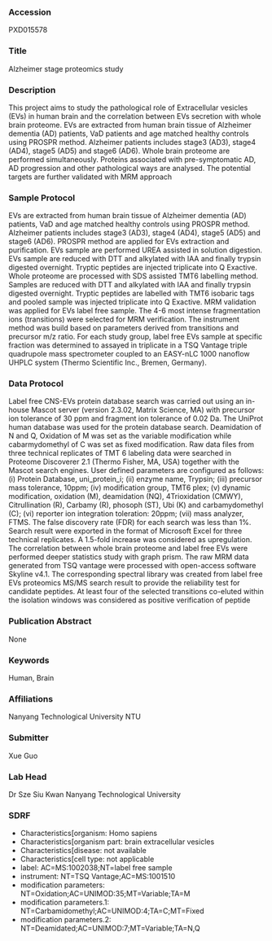 ### Accession
PXD015578

### Title
Alzheimer stage proteomics study

### Description
This project aims to study the pathological role of Extracellular vesicles (EVs) in human brain and the correlation between EVs secretion with whole brain proteome. EVs are extracted from human brain tissue of Alzheimer dementia (AD) patients, VaD patients and age matched healthy controls using PROSPR method. Alzheimer patients includes stage3 (AD3), stage4 (AD4), stage5 (AD5) and stage6 (AD6). Whole brain proteome are performed simultaneously. Proteins associated with pre-symptomatic AD, AD progression and other pathological ways are analysed. The potential targets are further validated with MRM approach

### Sample Protocol
EVs are extracted from human brain tissue of Alzheimer dementia (AD) patients, VaD and age matched healthy controls using PROSPR method. Alzheimer patients includes stage3 (AD3), stage4 (AD4), stage5 (AD5) and stage6 (AD6). PROSPR method are applied for EVs extraction and purification. EVs sample are performed UREA assisted in solution digestion. EVs sample are reduced with DTT and alkylated with IAA and finally trypsin digested overnight. Tryptic peptides are injected triplicate into Q Exactive. Whole proteome are processed with SDS assisted TMT6 labelling method. Samples are reduced with DTT and alkylated with IAA and finally trypsin digested overnight. Tryptic peptides are labelled with TMT6 isobaric tags and pooled sample was injected triplicate into Q Exactive. MRM validation was applied for EVs label free sample. The 4-6 most intense fragmentation ions (transitions) were selected for MRM verification. The instrument method was build based on parameters derived from transitions and precursor m/z ratio. For each study group, label free EVs sample at specific fraction was determined to assayed in triplicate in a TSQ Vantage triple quadrupole mass spectrometer coupled to an EASY-nLC 1000 nanoflow UHPLC system (Thermo Scientific Inc., Bremen, Germany).

### Data Protocol
Label free CNS-EVs protein database search was carried out using an in-house Mascot server (version 2.3.02, Matrix Science, MA) with precursor ion tolerance of 30 ppm and fragment ion tolerance of 0.02 Da. The UniProt human database was used for the protein database search. Deamidation of N and Q, Oxidation of M was set as the variable modification while cabarmydomethyl of C was set as fixed modification. Raw data files from three technical replicates of TMT 6 labeling data were searched in Proteome Discoverer 2.1 (Thermo Fisher, MA, USA) together with the Mascot search engines. User defined parameters are configured as follows: (i) Protein Database, uni_protein_i; (ii) enzyme name, Trypsin; (iii) precursor mass tolerance, 10ppm; (iv) modification group, TMT6 plex; (v) dynamic modification, oxidation (M), deamidation (NQ), 4Trioxidation (CMWY), Citrullination (R), Carbamy (R), phosoph (ST), Ubi (K) and carbamydomethyl (C); (vi) reporter ion integration toleration: 20ppm; (vii) mass analyzer, FTMS. The false discovery rate (FDR) for each search was less than 1%. Search result were exported in the format of Microsoft Excel for three technical replicates. A 1.5-fold increase was considered as upregulation. The correlation between whole brain proteome and label free EVs were performed deeper statistics study with graph prism. The raw MRM data generated from TSQ vantage were processed with open-access software Skyline v4.1. The corresponding spectral library was created from label free EVs proteomics MS/MS search result to provide the reliability test for candidate peptides. At least four of the selected transitions co-eluted within the isolation windows was considered as positive verification of peptide

### Publication Abstract
None

### Keywords
Human, Brain

### Affiliations
Nanyang Technological University
NTU

### Submitter
Xue Guo

### Lab Head
Dr Sze Siu Kwan
Nanyang Technological University


### SDRF
- Characteristics[organism: Homo sapiens
- Characteristics[organism part: brain extracellular vesicles
- Characteristics[disease: not available
- Characteristics[cell type: not applicable
- label: AC=MS:1002038;NT=label free sample
- instrument: NT=TSQ Vantage;AC=MS:1001510
- modification parameters: NT=Oxidation;AC=UNIMOD:35;MT=Variable;TA=M
- modification parameters.1: NT=Carbamidomethyl;AC=UNIMOD:4;TA=C;MT=Fixed
- modification parameters.2: NT=Deamidated;AC=UNIMOD:7;MT=Variable;TA=N,Q

